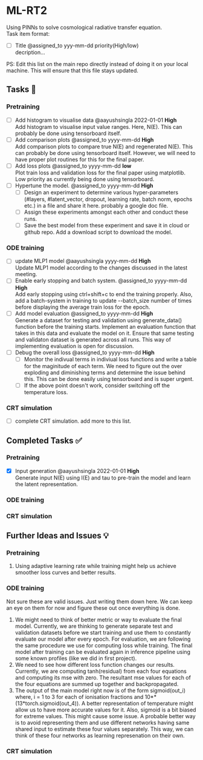 # ML-RT2
Using PINNs to solve cosmological radiative transfer equation.  
Task item format:
 - [ ] Title @assigned_to yyy-mm-dd priority(High/low) </br>
 decription...  

PS: Edit this list on the main repo directly instead of doing it on your local machine. This will ensure that this file stays updated.

## Tasks 📝

### Pretraining
- [ ] Add histogram to visualise data  @aayushsingla 2022-01-01 **High** </br>
Add histogram to visualise input value ranges. Here, N(E). This can probably be done using tensorboard itself.
- [ ] Add comparison plots @assigned_to yyyy-mm-dd **High** </br>
Add comparison plots to compare true N(E) and regenerated N(E). This can probably be done using tensorboard itself. However, we will need to have proper plot routines for this for the final paper.
- [ ] Add loss plots @assigned_to yyyy-mm-dd **low** </br>
Plot train loss and validation loss for the final paper using matplotlib. Low priority as currently being done using tensorboard.
- [ ] Hypertune the model. @assigned_to yyyy-mm-dd **High** </br>
  - [ ] Design an experiment to determine various hyper-parameters (#layers, #latent_vector, dropout, learning rate, batch norm, epochs etc.) in a file and share it here. probably a google doc file.
  - [ ] Assign these experiments amongst each other and conduct these runs.
  - [ ] Save the best model from these experiment and save it in cloud or github repo. Add a download script to download the model.

### ODE training
- [ ] update MLP1 model @aayushsingla yyyy-mm-dd **High** </br>
Update MLP1 model according to the changes discussed in the latest meeting.
- [ ] Enable early stopping and batch system. @assigned_to yyyy-mm-dd **High** </br>
Add early stopping using ctrl+shift+c to end the training properly. Also, add a batch-system in training to update --batch_size number of times before displaying the average train loss for the epoch.
- [ ] Add model evaluation @assigned_to yyyy-mm-dd **High** </br>
Generate a dataset for testing and validation using generate_data() function before the training starts. Implement an evaluation function that takes in this data and evaluate the model on it. Ensure that same testing and validaton dataset is generated across all runs. This way of implementing evaluation is open for discussion.
- [ ] Debug the overall loss @assigned_to yyyy-mm-dd **High** </br>
  - [ ] Monitor the indivual terms in indiviual loss functions and write a table for the maginitude of each term. We need to figure out the over exploding and diminishing terms and determine the issue behind this. This can be done easily using tensorboard and is super urgent.
  - [ ] If the above point doesn't work, consider switching off the temperature loss.

### CRT simulation
- [ ] complete CRT simulation. add more to this list.


## Completed Tasks ✅

### Pretraining
- [x] Input generation @aayushsingla 2022-01-01 **High** </br>
Generate input N(E) using I(E) and tau to pre-train the model and learn the latent representation.

### ODE training

### CRT simulation

## Further Ideas and Issues 💡

### Pretraining
1. Using adaptive learning rate while training might help us achieve smoother loss curves and better results.

### ODE training
Not sure these are valid issues. Just writing them down here. We can keep an eye on them for now and figure these out once everything is done.
1. We might need to think of better metric or way to evaluate the final model. Currently, we are thinking to generate separate test and validation datasets before we start training and use them to constantly evaluate our model after every epoch. For evaluation, we are following the same procedure we use for computing loss while training. The final model after training can be evaluated again in inference pipeline using some known profiles (like we did in first project).
2. We need to see how different loss function changes our results. Currently, we are computing tanh(residual) from each four equations and computing its mse with zero. The resultant mse values for each of the four equations are summed up together and backpropagated.
3. The output of the main model right now is of the form sigmoid(out_i) where, i = 1 to 3 for each of ionisation fractions and 10\*\*(13\*torch.sigmoid(out_4)). A better representation of temperature might allow us to have more accurate values for it. Also, sigmoid is a bit biased for extreme values. This might cause some issue. A probable better way is to avoid representing them and use different networks having same shared input to estimate these four values separately. This way, we can think of these four networks as learning represenation on their own.


### CRT simulation

